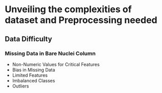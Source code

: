 # Unveiling the complexities of dataset and Preprocessing needed

## Data Difficulty
### Missing Data in Bare Nuclei  Column
- Non-Numeric Values for Critical Features
- Bias in Missing Data
- Limited Features
- Imbalanced Classes
- Outliers
